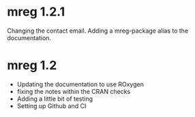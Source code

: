 # mreg 1.2.1

Changing the contact email.  Adding a mreg-package alias to the documentation.


# mreg 1.2

* Updating the documentation to use ROxygen
* fixing the notes within the CRAN checks
* Adding a little bit of testing
* Setting up Github and CI
